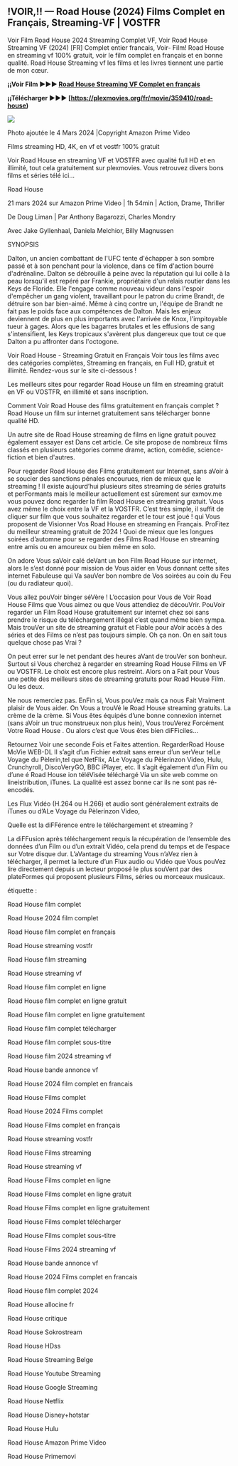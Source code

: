 ## !VOIR,!! — Road House (2024) Films Complet en Français, Streaming-VF | VOSTFR

Voir Film Road House 2024 Streaming Complet VF, Voir Road House Streaming VF (2024) [FR] Complet entier francais, Voir- Film! Road House en streaming vf 100% gratuit, voir le film complet en français et en bonne qualité. Road House Streaming vf les films et les livres tiennent une partie de mon cœur.

**¡¡Voir Film ►►► [Road House Streaming VF Complet en français](https://plexmovies.org/fr/movie/359410/road-house)**

**¡¡Télécharger ►►► [https://plexmovies.org/fr/movie/359410/road-house)**

<img src="https://fr.web.img6.acsta.net/r_1920_1080/pictures/24/02/07/15/15/4281055.png">

Photo ajoutée le 4 Mars 2024 |Copyright Amazon Prime Video

Films streaming HD, 4K, en vf et vostfr 100% gratuit

Voir Road House en streaming VF et VOSTFR avec qualité full HD et en illimité, tout cela gratuitement sur plexmovies. Vous retrouvez divers bons films et séries télé ici...

Road House

21 mars 2024 sur Amazon Prime Video | 1h 54min | Action, Drame, Thriller

De Doug Liman | Par Anthony Bagarozzi, Charles Mondry

Avec Jake Gyllenhaal, Daniela Melchior, Billy Magnussen

SYNOPSIS

Dalton, un ancien combattant de l'UFC tente d'échapper à son sombre passé et à son penchant pour la violence, dans ce film d'action bourré d'adrénaline. Dalton se débrouille à peine avec la réputation qui lui colle à la peau lorsqu'il est repéré par Frankie, propriétaire d'un relais routier dans les Keys de Floride. Elle l'engage comme nouveau videur dans l'espoir d'empêcher un gang violent, travaillant pour le patron du crime Brandt, de détruire son bar bien-aimé. Même à cinq contre un, l'équipe de Brandt ne fait pas le poids face aux compétences de Dalton. Mais les enjeux deviennent de plus en plus importants avec l'arrivée de Knox, l'impitoyable tueur à gages. Alors que les bagarres brutales et les effusions de sang s'intensifient, les Keys tropicaux s'avèrent plus dangereux que tout ce que Dalton a pu affronter dans l'octogone.

Voir Road House - Streaming Gratuit en Français Voir tous les films avec des catégories complètes, Streaming en français, en Full HD, gratuit et illimité. Rendez-vous sur le site ci-dessous !

Les meilleurs sites pour regarder Road House un film en streaming gratuit en VF ou VOSTFR, en illimité et sans inscription.

Comment Voir Road House des films gratuitement en français complet ? Road House un film sur internet gratuitement sans télécharger bonne qualité HD.

Un autre site de Road House streaming de films en ligne gratuit pouvez également essayer est Dans cet article. Ce site propose de nombreux films classés en plusieurs catégories comme drame, action, comédie, science-fiction et bien d'autres.

Pour regarder Road House des Films gratuitement sur Internet, sans aVoir à se soucier des sanctions pénales encourues, rien de mieux que le streaming ! Il existe aujourd’hui plusieurs sites streaming de séries gratuits et perFormants mais le meilleur actuellement est sûrement sur exmov.me vous pouvez donc regarder la film Road House en streaming gratuit. Vous avez même le choix entre la VF et la VOSTFR. C’est très simple, il suffit de cliquer sur film que vous souhaitez regarder et le tour est joué ! qui Vous proposent de Visionner Vos Road House en streaming en Français. ProFitez du meilleur streaming gratuit de 2024 ! Quoi de mieux que les longues soirées d’automne pour se regarder des Films Road House en streaming entre amis ou en amoureux ou bien même en solo.

On adore Vous saVoir calé deVant un bon Film Road House sur internet, alors le s’est donné pour mission de Vous aider en Vous donnant cette sites internet Fabuleuse qui Va sauVer bon nombre de Vos soirées au coin du Feu (ou du radiateur quoi).

Vous allez pouVoir binger séVère ! L’occasion pour Vous de Voir Road House Films que Vous aimez ou que Vous attendiez de découVrir. PouVoir regarder un Film Road House gratuitement sur internet chez soi sans prendre le risque du téléchargement illégal c’est quand même bien sympa. Mais trouVer un site de streaming gratuit et Fiable pour aVoir accès à des séries et des Films ce n’est pas toujours simple. Oh ça non. On en sait tous quelque chose pas Vrai ?

On peut errer sur le net pendant des heures aVant de trouVer son bonheur. Surtout si Vous cherchez à regarder en streaming Road House Films en VF ou VOSTFR. Le choix est encore plus restreint. Alors on a Fait pour Vous une petite des meilleurs sites de streaming gratuits pour Road House Film. Ou les deux.

Ne nous remerciez pas. EnFin si, Vous pouVez mais ça nous Fait Vraiment plaisir de Vous aider. On Vous a trouVé le Road House streaming gratuits. La crème de la crème. Si Vous êtes équipés d’une bonne connexion internet (sans aVoir un truc monstrueux non plus hein), Vous trouVerez Forcément Votre Road House . Ou alors c’est que Vous êtes bien diFFiciles…

Retournez Voir une seconde Fois et Faites attention. RegarderRoad House MoVie WEB-DL Il s’agit d’un Fichier extrait sans erreur d’un serVeur telLe Voyage du Pèlerin,tel que NetFlix, ALe Voyage du Pèlerinzon Video, Hulu, Crunchyroll, DiscoVeryGO, BBC iPlayer, etc. Il s’agit également d’un Film ou d’une é Road House ion téléVisée téléchargé Via un site web comme on lineistribution, iTunes. La qualité est assez bonne car ils ne sont pas ré-encodés.

Les Flux Vidéo (H.264 ou H.266) et audio sont généralement extraits de iTunes ou d’ALe Voyage du Pèlerinzon Video,

Quelle est la diFFérence entre le téléchargement et streaming ?

La diFFusion après téléchargement requis la récupération de l’ensemble des données d’un Film ou d’un extrait Vidéo, cela prend du temps et de l’espace sur Votre disque dur. L’aVantage du streaming Vous n’aVez rien à télécharger, il permet la lecture d’un Flux audio ou Vidéo que Vous pouVez lire directement depuis un lecteur proposé le plus souVent par des plateFormes qui proposent plusieurs Films, séries ou morceaux musicaux.

étiquette :

Road House film complet

Road House 2024 film complet

Road House film complet en français

Road House streaming vostfr

Road House film streaming

Road House streaming vf

Road House film complet en ligne

Road House film complet en ligne gratuit

Road House film complet en ligne gratuitement

Road House film complet télécharger

Road House film complet sous-titre

Road House film 2024 streaming vf

Road House bande annonce vf

Road House 2024 film complet en francais

Road House Films complet

Road House 2024 Films complet

Road House Films complet en français

Road House streaming vostfr

Road House Films streaming

Road House streaming vf

Road House Films complet en ligne

Road House Films complet en ligne gratuit

Road House Films complet en ligne gratuitement

Road House Films complet télécharger

Road House Films complet sous-titre

Road House Films 2024 streaming vf

Road House bande annonce vf

Road House 2024 Films complet en francais

Road House film complet 2024

Road House allocine fr

Road House critique

Road House Sokrostream

Road House HDss

Road House Streaming Belge

Road House Youtube Streaming

Road House Google Streaming

Road House Netflix

Road House Disney+hotstar

Road House Hulu

Road House Amazon Prime Video

Road House Primemovi

<!--

**Here are some ideas to get you started:**

🙋‍♀️ A short introduction - what is your organization all about?
🌈 Contribution guidelines - how can the community get involved?
👩‍💻 Useful resources - where can the community find your docs? Is there anything else the community should know?
🍿 Fun facts - what does your team eat for breakfast?
🧙 Remember, you can do mighty things with the power of [Markdown](https://docs.github.com/github/writing-on-github/getting-started-with-writing-and-formatting-on-github/basic-writing-and-formatting-syntax)
-->
